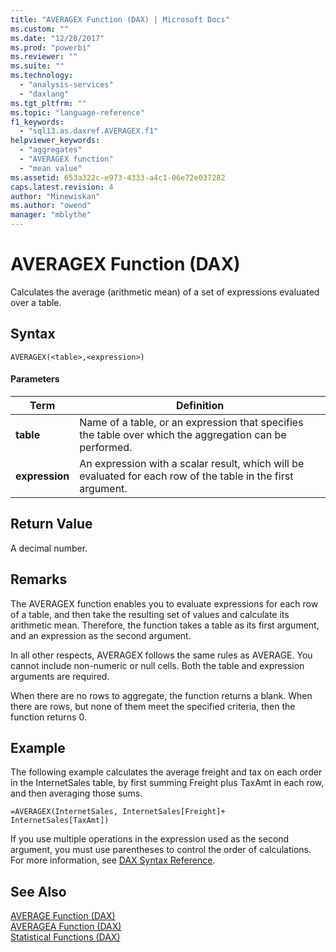 ```yaml
---
title: "AVERAGEX Function (DAX) | Microsoft Docs"
ms.custom: ""
ms.date: "12/28/2017"
ms.prod: "powerbi"
ms.reviewer: ""
ms.suite: ""
ms.technology: 
  - "analysis-services"
  - "daxlang"
ms.tgt_pltfrm: ""
ms.topic: "language-reference"
f1_keywords: 
  - "sql13.as.daxref.AVERAGEX.f1"
helpviewer_keywords: 
  - "aggregates"
  - "AVERAGEX function"
  - "mean value"
ms.assetid: 653a322c-e973-4333-a4c1-06e72e037282
caps.latest.revision: 4
author: "Minewiskan"
ms.author: "owend"
manager: "mblythe"
---
```

# AVERAGEX Function (DAX)
Calculates the average (arithmetic mean) of a set of expressions evaluated over a table.  
  
## Syntax  
  
```  
AVERAGEX(<table>,<expression>)  
```  
  
#### Parameters  
  
|Term|Definition|  
|--------|--------------|  
|**table**|Name of a table, or an expression that specifies the table over which the aggregation can be performed.|  
|**expression**|An expression with a scalar result, which will be evaluated for each row of the table in the first argument.|  
  
## Return Value  
A decimal number.  
  
## Remarks  
The AVERAGEX function enables you to evaluate expressions for each row of a table, and then take the resulting set of values and calculate its arithmetic mean. Therefore, the function takes a table as its first argument, and an expression as the second argument.  
  
In all other respects, AVERAGEX follows the same rules as AVERAGE. You cannot include non-numeric or null cells. Both the table and expression arguments are required.  
  
When there are no rows to aggregate, the function returns a blank.  When there are rows, but none of them meet the specified criteria, then the function returns 0.  
  
## Example  
The following example calculates the average freight and tax on each order in the InternetSales table, by first summing Freight plus TaxAmt in each row, and then averaging those sums.  
  
```  
=AVERAGEX(InternetSales, InternetSales[Freight]+ InternetSales[TaxAmt])  
```  
If you use multiple operations in the expression used as the second argument, you must use parentheses to control the order of calculations. For more information, see [DAX Syntax Reference](../DAX/dax-syntax-reference.md).  
  
## See Also  
[AVERAGE Function &#40;DAX&#41;](../DAX/average-function-dax.md)  
[AVERAGEA Function &#40;DAX&#41;](../DAX/averagea-function-dax.md)  
[Statistical Functions &#40;DAX&#41;](../DAX/statistical-functions-dax.md)  
  
